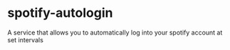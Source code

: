 # spotify-autologin
A service that allows you to automatically log into your spotify account at set intervals
